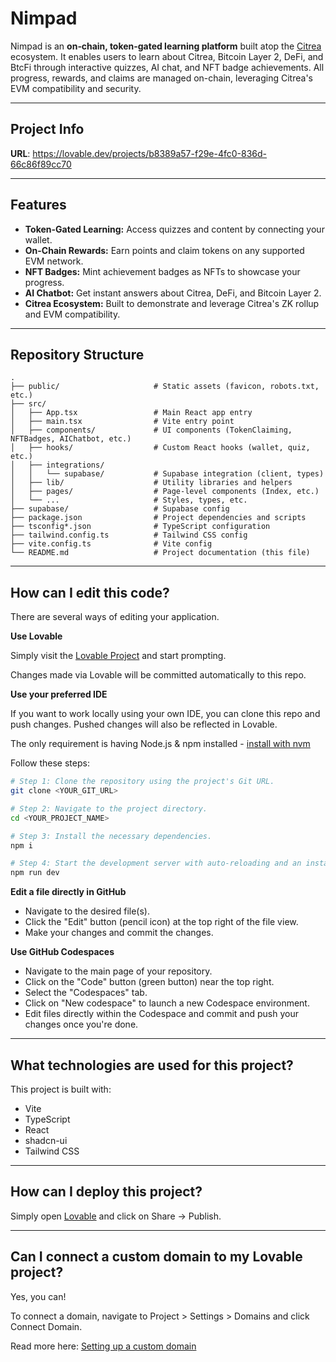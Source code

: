 # Nimpad

Nimpad is an **on‑chain, token‑gated learning platform** built atop the [Citrea](https://citrea.xyz) ecosystem. It enables users to learn about Citrea, Bitcoin Layer 2, DeFi, and BtcFi through interactive quizzes, AI chat, and NFT badge achievements. All progress, rewards, and claims are managed on-chain, leveraging Citrea's EVM compatibility and security.

---

## Project Info

**URL**: https://lovable.dev/projects/b8389a57-f29e-4fc0-836d-66c86f89cc70

---

## Features

- **Token-Gated Learning:** Access quizzes and content by connecting your wallet.
- **On-Chain Rewards:** Earn points and claim tokens on any supported EVM network.
- **NFT Badges:** Mint achievement badges as NFTs to showcase your progress.
- **AI Chatbot:** Get instant answers about Citrea, DeFi, and Bitcoin Layer 2.
- **Citrea Ecosystem:** Built to demonstrate and leverage Citrea's ZK rollup and EVM compatibility.

---

## Repository Structure

```
.
├── public/                     # Static assets (favicon, robots.txt, etc.)
├── src/
│   ├── App.tsx                 # Main React app entry
│   ├── main.tsx                # Vite entry point
│   ├── components/             # UI components (TokenClaiming, NFTBadges, AIChatbot, etc.)
│   ├── hooks/                  # Custom React hooks (wallet, quiz, etc.)
│   ├── integrations/
│   │   └── supabase/           # Supabase integration (client, types)
│   ├── lib/                    # Utility libraries and helpers
│   ├── pages/                  # Page-level components (Index, etc.)
│   └── ...                     # Styles, types, etc.
├── supabase/                   # Supabase config
├── package.json                # Project dependencies and scripts
├── tsconfig*.json              # TypeScript configuration
├── tailwind.config.ts          # Tailwind CSS config
├── vite.config.ts              # Vite config
└── README.md                   # Project documentation (this file)
```

---

## How can I edit this code?

There are several ways of editing your application.

**Use Lovable**

Simply visit the [Lovable Project](https://lovable.dev/projects/b8389a57-f29e-4fc0-836d-66c86f89cc70) and start prompting.

Changes made via Lovable will be committed automatically to this repo.

**Use your preferred IDE**

If you want to work locally using your own IDE, you can clone this repo and push changes. Pushed changes will also be reflected in Lovable.

The only requirement is having Node.js & npm installed - [install with nvm](https://github.com/nvm-sh/nvm#installing-and-updating)

Follow these steps:

```sh
# Step 1: Clone the repository using the project's Git URL.
git clone <YOUR_GIT_URL>

# Step 2: Navigate to the project directory.
cd <YOUR_PROJECT_NAME>

# Step 3: Install the necessary dependencies.
npm i

# Step 4: Start the development server with auto-reloading and an instant preview.
npm run dev
```

**Edit a file directly in GitHub**

- Navigate to the desired file(s).
- Click the "Edit" button (pencil icon) at the top right of the file view.
- Make your changes and commit the changes.

**Use GitHub Codespaces**

- Navigate to the main page of your repository.
- Click on the "Code" button (green button) near the top right.
- Select the "Codespaces" tab.
- Click on "New codespace" to launch a new Codespace environment.
- Edit files directly within the Codespace and commit and push your changes once you're done.

---

## What technologies are used for this project?

This project is built with:

- Vite
- TypeScript
- React
- shadcn-ui
- Tailwind CSS

---

## How can I deploy this project?

Simply open [Lovable](https://lovable.dev/projects/b8389a57-f29e-4fc0-836d-66c86f89cc70) and click on Share -> Publish.

---

## Can I connect a custom domain to my Lovable project?

Yes, you can!

To connect a domain, navigate to Project > Settings > Domains and click Connect Domain.

Read more here: [Setting up a custom domain](https://docs.lovable.dev/tips-tricks/custom-domain#step-by-step-guide)
